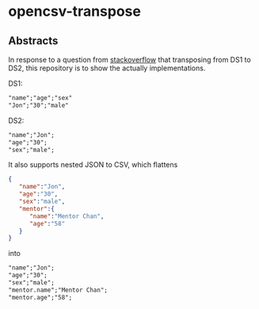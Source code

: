 # opencsv-transpose

## Abstracts

In response to a question from [stackoverflow](https://stackoverflow.com/questions/50018101/write-single-bean-rowise-per-attribute-to-csv/50021552#50021552) that transposing from DS1 to DS2, this repository is to show the actually implementations.

DS1:
```html
"name";"age";"sex"
"Jon";"30";"male"
```

DS2:
```html
"name";"Jon";
"age";"30";
"sex";"male";
```

It also supports nested JSON to CSV, which flattens
```json
{
   "name":"Jon",
   "age":"30",
   "sex":"male",
   "mentor":{
      "name":"Mentor Chan",
      "age":"58"
   }
}
```
into
```html
"name";"Jon";
"age";"30";
"sex";"male";
"mentor.name";"Mentor Chan";
"mentor.age";"58";
```
